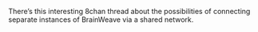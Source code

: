 There’s this interesting 8chan thread about the possibilities of connecting separate instances of BrainWeave via a shared network.